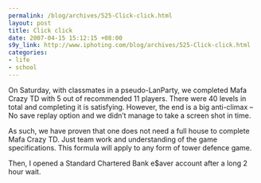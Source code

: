 ```yaml
--- 
permalink: /blog/archives/525-Click-click.html
layout: post
title: Click click
date: 2007-04-15 15:12:15 +08:00
s9y_link: http://www.iphoting.com/blog/archives/525-Click-click.html
categories: 
- life
- school
---
```

<p class="whiteline"><p>On Saturday, with classmates in a pseudo-LanParty, we completed Mafa Crazy TD with 5 out of recommended 11 players. There were 40 levels in total and completing it is satisfying. However, the end is a big anti-climax – No save replay option and we didn&#8217;t manage to take a screen shot in time.</p>
</p><p class="whiteline"><p>As such, we have proven that one does not need a full house to complete Mafa Crazy TD. Just team work and understanding of the game specifications. This formula will apply to any form of tower defence game.</p>
</p><p class="break"><p>Then, I opened a Standard Chartered Bank e$aver account after a long 2 hour wait.</p></p>

